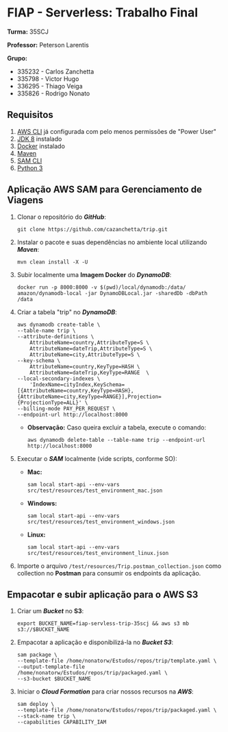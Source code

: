 # FIAP - Serverless: Trabalho Final

**Turma:** 35SCJ

**Professor:** Peterson Larentis

**Grupo:**
* 335232 - Carlos Zanchetta
* 335798 - Victor Hugo
* 336295 - Thiago Veiga
* 335826 - Rodrigo Nonato

## Requisitos
1) [AWS CLI](https://docs.aws.amazon.com/cli/latest/userguide/install-cliv2.html) já configurada com pelo menos permissões de "Power User"
2) [JDK 8](http://www.oracle.com/technetwork/java/javase/downloads/jdk8-downloads-2133151.html) instalado
3) [Docker](https://www.docker.com/community-edition) instalado
4) [Maven](https://maven.apache.org/install.html)
5) [SAM CLI](https://github.com/awslabs/aws-sam-cli)
6) [Python 3](https://docs.python.org/3/)

## Aplicação AWS SAM para Gerenciamento de Viagens
1. Clonar o repositório do **_GitHub_**:
    ```shell script
    git clone https://github.com/cazanchetta/trip.git
    ```

2. Instalar o pacote e suas dependências no ambiente local utilizando **_Maven_**:
    ```shell script
    mvn clean install -X -U
    ```

3. Subir localmente uma **Imagem Docker** do **_DynamoDB_**:
    ```shell script
    docker run -p 8000:8000 -v $(pwd)/local/dynamodb:/data/ amazon/dynamodb-local -jar DynamoDBLocal.jar -sharedDb -dbPath /data
    ```

4. Criar a tabela "trip" no **_DynamoDB_**:
    ```shell script
    aws dynamodb create-table \
    --table-name trip \
    --attribute-definitions \
        AttributeName=country,AttributeType=S \
        AttributeName=dateTrip,AttributeType=S \
        AttributeName=city,AttributeType=S \
    --key-schema \
        AttributeName=country,KeyType=HASH \
        AttributeName=dateTrip,KeyType=RANGE  \
    --local-secondary-indexes \
        'IndexName=cityIndex,KeySchema=[{AttributeName=country,KeyType=HASH},{AttributeName=city,KeyType=RANGE}],Projection={ProjectionType=ALL}' \
    --billing-mode PAY_PER_REQUEST \
    --endpoint-url http://localhost:8000
    ```

    * **Observação:** Caso queira excluir a tabela, execute o comando:
        ```shell script
        aws dynamodb delete-table --table-name trip --endpoint-url http://localhost:8000
        ```

5. Executar o **_SAM_** localmente (vide scripts, conforme SO):
    * **Mac:**
        ```shell script
        sam local start-api --env-vars src/test/resources/test_environment_mac.json
        ```
    * **Windows:**
        ```shell script
        sam local start-api --env-vars src/test/resources/test_environment_windows.json
        ```
    * **Linux:**
        ```shell script
        sam local start-api --env-vars src/test/resources/test_environment_linux.json
        ```
6. Importe o arquivo `/test/resources/Trip.postman_collection.json` como collection no **Postman** para consumir os endpoints da aplicação.

## Empacotar e subir aplicação para o AWS S3
1. Criar um **_Bucket_** no **S3**:
    ```shell script
    export BUCKET_NAME=fiap-servless-trip-35scj && aws s3 mb s3://$BUCKET_NAME
    ```

2. Empacotar a aplicação e disponibilizá-la no **_Bucket S3_**:
    ```shell script
    sam package \
    --template-file /home/nonatorw/Estudos/repos/trip/template.yaml \
    --output-template-file /home/nonatorw/Estudos/repos/trip/packaged.yaml \
    --s3-bucket $BUCKET_NAME
    ```

3. Iniciar o **_Cloud Formation_** para criar nossos recursos na **_AWS_**:
    ```shell script
    sam deploy \
    --template-file /home/nonatorw/Estudos/repos/trip/packaged.yaml \
    --stack-name trip \
    --capabilities CAPABILITY_IAM
    ```